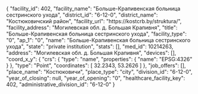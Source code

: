 {
    "facility_id": 402,
    "facility_name": "Больше-Крапивенская больница сестринского ухода",
    "district_id": "6-12-0",
    "district_name": "Костюковичский район",
    "facility_url": "https:\/\/kostcrb.by\/struktura\/",
    "facility_address": "Могилевская обл. д. Большая Крапивня",
    "title": "Больше-Крапивенская больница сестринского ухода",
    "facility_type": "0",
    "ap_1": "0",
    "name": "Больше-Крапивенская больница сестринского ухода",
    "state": "private institution",
    "stats": [],
    "med_id": 10214263,
    "address": "Могилевская обл. д. Большая Крапивня",
    "devices": [],
    "coord_x_y": {
        "crs": {
            "type": "name",
            "properties": {
                "name": "EPSG:4326"
            }
        },
        "type": "Point",
        "coordinates": [
            32.2343,
            53.2626
        ]
    },
    "job_offers": [],
    "place_name": "Костюковичи",
    "place_type": "city",
    "division_id": "6-12-0",
    "year_of_closing": null,
    "year_of_opening": "0",
    "healthcare_facility_key": 402,
    "administrative_division_id": "6-12-0"
}